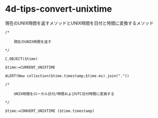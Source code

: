 # 4d-tips-convert-unixtime
現在のUNIX時間を返すメソッドとUNIX時間を日付と時間に変換するメソッド

```4d
/* 
	
	現在のUNIX時間を返す
	
*/

C_OBJECT($time)

$time:=CURRENT_UNIXTIME 

ALERT(New collection($time.timestamp;$time.ms).join("."))

/* 
	
	UNIX時間をローカル日付/時間およびUTC日付時間に変換する
	
*/

$time:=CONVERT_UNIXTIME ($time.timestamp)
```
